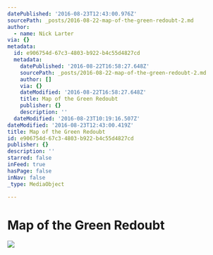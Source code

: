 ```yaml
---
datePublished: '2016-08-23T12:43:00.976Z'
sourcePath: _posts/2016-08-22-map-of-the-green-redoubt-2.md
author:
  - name: Nick Larter
via: {}
metadata:
  id: e906754d-67c3-4803-b922-b4c55d4827cd
  metadata:
    datePublished: '2016-08-22T16:58:27.648Z'
    sourcePath: _posts/2016-08-22-map-of-the-green-redoubt-2.md
    author: []
    via: {}
    dateModified: '2016-08-22T16:58:27.648Z'
    title: Map of the Green Redoubt
    publisher: {}
    description: ''
  dateModified: '2016-08-23T10:19:16.507Z'
dateModified: '2016-08-23T12:43:00.419Z'
title: Map of the Green Redoubt
id: e906754d-67c3-4803-b922-b4c55d4827cd
publisher: {}
description: ''
starred: false
inFeed: true
hasPage: false
inNav: false
_type: MediaObject

---
```

# Map of the Green Redoubt
![](https://the-grid-user-content.s3-us-west-2.amazonaws.com/dfe607cc-54a7-4678-93ec-a27c9d64c32c.jpg)